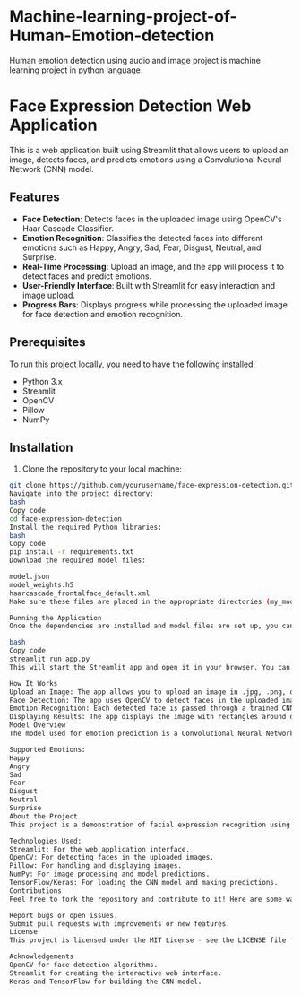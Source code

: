 # Machine-learning-project-of-Human-Emotion-detection
Human emotion detection using audio and image  project is machine learning project in python language 
# Face Expression Detection Web Application

This is a web application built using Streamlit that allows users to upload an image, detects faces, and predicts emotions using a Convolutional Neural Network (CNN) model.

## Features
- **Face Detection**: Detects faces in the uploaded image using OpenCV's Haar Cascade Classifier.
- **Emotion Recognition**: Classifies the detected faces into different emotions such as Happy, Angry, Sad, Fear, Disgust, Neutral, and Surprise.
- **Real-Time Processing**: Upload an image, and the app will process it to detect faces and predict emotions.
- **User-Friendly Interface**: Built with Streamlit for easy interaction and image upload.
- **Progress Bars**: Displays progress while processing the uploaded image for face detection and emotion recognition.

## Prerequisites
To run this project locally, you need to have the following installed:
- Python 3.x
- Streamlit
- OpenCV
- Pillow
- NumPy

## Installation

1. Clone the repository to your local machine:

```bash
git clone https://github.com/yourusername/face-expression-detection.git
Navigate into the project directory:
bash
Copy code
cd face-expression-detection
Install the required Python libraries:
bash
Copy code
pip install -r requirements.txt
Download the required model files:

model.json
model_weights.h5
haarcascade_frontalface_default.xml
Make sure these files are placed in the appropriate directories (my_model/ and the root of the project).

Running the Application
Once the dependencies are installed and model files are set up, you can run the Streamlit app with the following command:

bash
Copy code
streamlit run app.py
This will start the Streamlit app and open it in your browser. You can then upload an image to detect faces and predict emotions.

How It Works
Upload an Image: The app allows you to upload an image in .jpg, .png, or .jpeg formats.
Face Detection: The app uses OpenCV to detect faces in the uploaded image.
Emotion Recognition: Each detected face is passed through a trained CNN model to predict the emotion.
Displaying Results: The app displays the image with rectangles around detected faces, labeled with the predicted emotions.
Model Overview
The model used for emotion prediction is a Convolutional Neural Network (CNN) that classifies emotions from facial expressions. The model is loaded using my_model/model.json and my_model/model_weights.h5.

Supported Emotions:
Happy
Angry
Sad
Fear
Disgust
Neutral
Surprise
About the Project
This project is a demonstration of facial expression recognition using a pre-trained CNN model. It leverages OpenCV for face detection and Streamlit for building the web interface.

Technologies Used:
Streamlit: For the web application interface.
OpenCV: For detecting faces in the uploaded images.
Pillow: For handling and displaying images.
NumPy: For image processing and model predictions.
TensorFlow/Keras: For loading the CNN model and making predictions.
Contributions
Feel free to fork the repository and contribute to it! Here are some ways you can contribute:

Report bugs or open issues.
Submit pull requests with improvements or new features.
License
This project is licensed under the MIT License - see the LICENSE file for details.

Acknowledgements
OpenCV for face detection algorithms.
Streamlit for creating the interactive web interface.
Keras and TensorFlow for building the CNN model.
